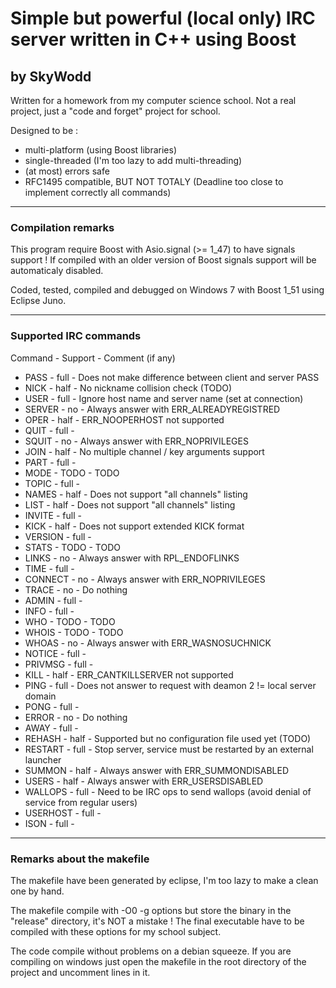 # Simple but powerful (local only) IRC server written in C++ using Boost## by SkyWoddWritten for a homework from my computer science school. Not a real project, just a "code and forget" project for school.Designed to be :* multi-platform (using Boost libraries)* single-threaded (I'm too lazy to add multi-threading)* (at most) errors safe* RFC1495 compatible, BUT NOT TOTALY (Deadline too close to implement correctly all commands)---### Compilation remarksThis program require Boost with Asio.signal (>= 1_47) to have signals support !If compiled with an older version of Boost signals support will be automaticaly disabled.Coded, tested, compiled and debugged on Windows 7 with Boost 1_51 using Eclipse Juno.---### Supported IRC commandsCommand    - Support - Comment (if any)* PASS     - full    - Does not make difference between client and server PASS* NICK     - half    - No nickname collision check (TODO)* USER     - full    - Ignore host name and server name (set at connection)* SERVER   - no      - Always answer with ERR_ALREADYREGISTRED* OPER     - half    - ERR_NOOPERHOST not supported* QUIT     - full    - * SQUIT    - no      - Always answer with ERR_NOPRIVILEGES * JOIN     - half    - No multiple channel / key arguments support* PART     - full    - * MODE     - TODO    - TODO* TOPIC    - full    - * NAMES    - half    - Does not support "all channels" listing* LIST     - half    - Does not support "all channels" listing* INVITE   - full    - * KICK     - half    - Does not support extended KICK format* VERSION  - full    -* STATS    - TODO    - TODO* LINKS    - no      - Always answer with RPL_ENDOFLINKS* TIME     - full    - * CONNECT  - no      - Always answer with ERR_NOPRIVILEGES* TRACE    - no      - Do nothing* ADMIN    - full    - * INFO     - full    - * WHO      - TODO    - TODO* WHOIS    - TODO    - TODO* WHOAS    - no      - Always answer with ERR_WASNOSUCHNICK* NOTICE   - full    - * PRIVMSG  - full    - * KILL     - half    - ERR_CANTKILLSERVER not supported* PING     - full    - Does not answer to request with deamon 2 != local server domain* PONG     - full    - * ERROR    - no      - Do nothing* AWAY     - full    -* REHASH   - half    - Supported but no configuration file used yet (TODO)* RESTART  - full    - Stop server, service must be restarted by an external launcher* SUMMON   - half    - Always answer with ERR_SUMMONDISABLED* USERS    - half    - Always answer with ERR_USERSDISABLED* WALLOPS  - full    - Need to be IRC ops to send wallops (avoid denial of service from regular users)* USERHOST - full    -* ISON     - full    ----### Remarks about the makefileThe makefile have been generated by eclipse, I'm too lazy to make a clean one by hand.The makefile compile with -O0 -g options but store the binary in the "release" directory, it's NOT a mistake !The final executable have to be compiled with these options for my school subject.The code compile without problems on a debian squeeze.If you are compiling on windows just open the makefile in the root directory of the project and uncomment lines in it.